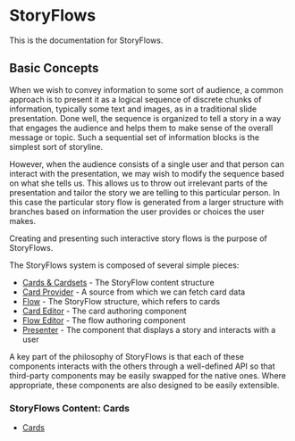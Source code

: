 # StoryFlows
This is the documentation for StoryFlows.

## Basic Concepts

When we wish to convey information to some sort of audience, a common approach is to present it as a logical sequence of discrete chunks of information, typically some text and images, as in a traditional slide presentation. Done well, the sequence is organized to tell a story in a way that engages the audience and helps them to make sense of the overall message or topic. Such a sequential set of information blocks is the simplest sort of storyline.

However, when the audience consists of a single user and that person can interact with the presentation, we may wish to modify the sequence based on what she tells us. This allows us to throw out irrelevant parts of the presentation and tailor the story we are telling to this particular person. In this case the particular story flow is generated from a larger structure with branches based on information the user provides or choices the user makes.

Creating and presenting such interactive story flows is the purpose of StoryFlows.

The StoryFlows system is composed of several simple pieces:

* [Cards & Cardsets](cards.md) - The StoryFlow content structure
* [Card Provider](cardprovider.md) - A source from which we can fetch card data
* [Flow](flow.md) - The StoryFlow structure, which refers to cards
* [Card Editor](cardeditor.md) - The card authoring component
* [Flow Editor](floweditor.md) - The flow authoring component
* [Presenter](presenter.md) - The component that displays a story and interacts with a user

A key part of the philosophy of StoryFlows is that each of these components interacts with the others through a well-defined API so that third-party components may be easily swapped for the native ones. Where appropriate, these components are also designed to be easily extensible.

### StoryFlows Content: Cards


* [Cards](cards.md)
